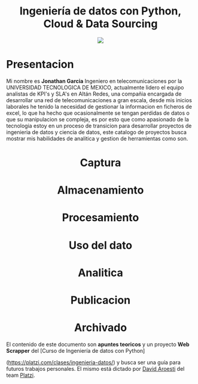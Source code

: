 <div align="center">
  <h1>Ingeniería de datos con Python, Cloud & Data Sourcing</h1>
</div>

<div align="center"> 
  <img src="https://cdn4.vectorstock.com/i/1000x1000/05/03/data-engineering-isolated-icon-simple-element-vector-28230503.jpg" width="">
</div>


# Presentacion

Mi nombre es **Jonathan Garcia** Ingeniero en telecomunicaciones por la UNIVERSIDAD TECNOLOGICA DE MEXICO, actualmente lidero el equipo analistas de KPI's y SLA's en Altán Redes, una compañia encargada de desarrollar una red de telecomunicaciones a gran escala, desde mis inicios laborales he tenido la necesidad de gestionar la informacion en ficheros de excel, lo que ha hecho que ocasionalmente se tengan perdidas de datos o que su manipulacion se compleja, es por esto que como apasionado de la tecnologia estoy en un proceso de transicion para desarrollar proyectos de ingenieria de datos y ciencia de datos, este catalogo de proyectos busca mostrar mis habilidades de analitica y gestion de herramientas como son.

<div align="center">
  <h1>Captura</h1>
  <h1>Almacenamiento</h1>
  <h1>Procesamiento</h1>
  <h1>Uso del dato</h1>
  <h1>Analitica</h1>
  <h1>Publicacion</h1>
  <h1>Archivado</h1>
</div>



El contenido de este documento son **apuntes teoricos** y un proyecto **Web Scrapper** del [Curso de Ingeniería de datos con Python]

(https://platzi.com/clases/ingenieria-datos/) y busca ser una guía para futuros trabajos personales. El mismo está dictado por [David Aroesti](https://github.com/jdaroesti) del team [Platzi](https://platzi.com).

